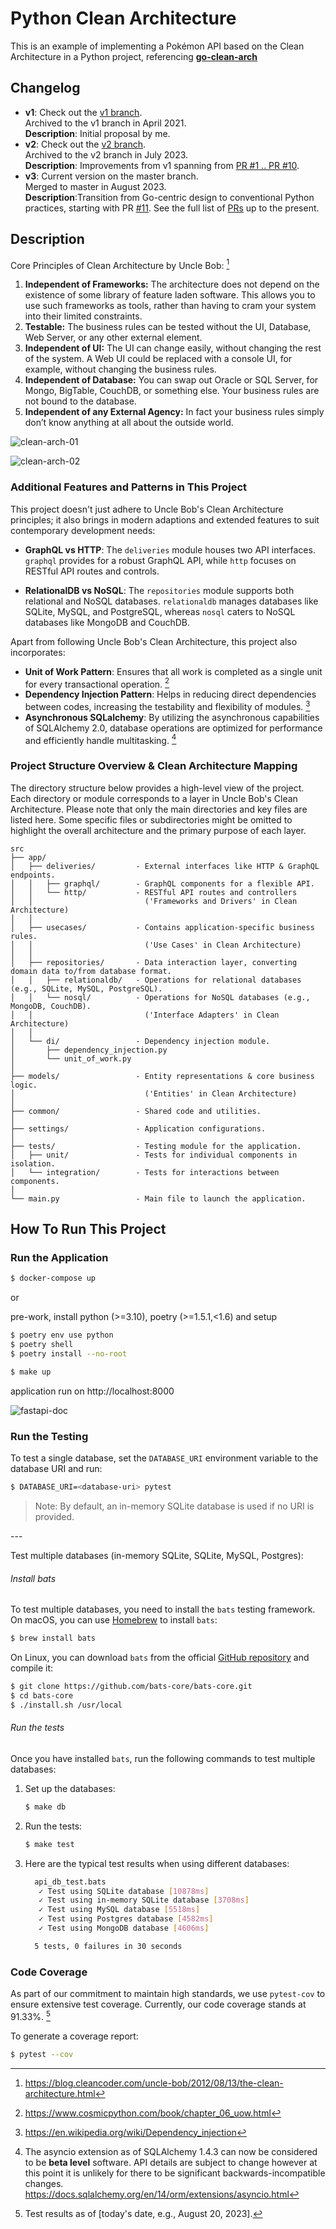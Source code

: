# Python Clean Architecture

This is an example of implementing a Pokémon API based on the Clean Architecture in a Python project, referencing [**go-clean-arch**](https://github.com/bxcodec/go-clean-arch)

## Changelog

- **v1**: Check out the [v1 branch](https://github.com/cdddg/py-clean-arch/tree/v1).<br> Archived to the v1 branch in April 2021. <br>**Description**: Initial proposal by me.
- **v2**: Check out the [v2 branch](https://github.com/cdddg/py-clean-arch/tree/v2).<br> Archived to the v2 branch in July 2023. <br>**Description**: Improvements from v1 spanning from [PR #1 .. PR #10](https://github.com/cdddg/py-clean-arch/pulls?q=is%3Apr+is%3Aclosed+merged%3A2023-04-09..2023-08-15+).
- **v3**: Current version on the master branch.<br> Merged to master in August 2023. <br>
  **Description**:Transition from Go-centric design to conventional Python practices, starting with PR [#11](https://github.com/cdddg/py-clean-arch/pull/11). See the full list of [PRs](https://github.com/cdddg/py-clean-arch/pulls?q=is%3Apr+is%3Aclosed+merged%3A2023-08-16..2099-12-31+) up to the present.

## Description

Core Principles of Clean Architecture by Uncle Bob: [^1]

1. **Independent of Frameworks:** The architecture does not depend on the existence of some library of feature laden software. This allows you to use such frameworks as tools, rather than having to cram your system into their limited constraints.
2. **Testable:** The business rules can be tested without the UI, Database, Web Server, or any other external element.
3. **Independent of UI:** The UI can change easily, without changing the rest of the system. A Web UI could be replaced with a console UI, for example, without changing the business rules.
4. **Independent of Database:** You can swap out Oracle or SQL Server, for Mongo, BigTable, CouchDB, or something else. Your business rules are not bound to the database.
5. **Independent of any External Agency:** In fact your business rules simply don’t know anything at all about the outside world.

![clean-arch-01](./docs/clean-arch-01.png)

![clean-arch-02](./docs/clean-arch-02.png)

### Additional Features and Patterns in This Project

This project doesn't just adhere to Uncle Bob's Clean Architecture principles; it also brings in modern adaptions and extended features to suit contemporary development needs:

- **GraphQL vs HTTP**: The `deliveries` module houses two API interfaces. `graphql` provides for a robust GraphQL API, while `http` focuses on RESTful API routes and controls.

- **RelationalDB vs NoSQL**: The `repositories` module supports both relational and NoSQL databases. `relationaldb` manages databases like SQLite, MySQL, and PostgreSQL, whereas `nosql` caters to NoSQL databases like MongoDB and CouchDB.

Apart from following Uncle Bob's Clean Architecture, this project also incorporates:

- **Unit of Work Pattern**: Ensures that all work is completed as a single unit for every transactional operation. [^2]
- **Dependency Injection Pattern**: Helps in reducing direct dependencies between codes, increasing the testability and flexibility of modules. [^3]
- **Asynchronous SQLalchemy**: By utilizing the asynchronous capabilities of SQLAlchemy 2.0, database operations are optimized for performance and efficiently handle multitasking. [^4]

### Project Structure Overview & Clean Architecture Mapping

The directory structure below provides a high-level view of the project. Each directory or module corresponds to a layer in Uncle Bob's Clean Architecture. Please note that only the main directories and key files are listed here. Some specific files or subdirectories might be omitted to highlight the overall architecture and the primary purpose of each layer.

```
src
├── app/
│   ├── deliveries/         - External interfaces like HTTP & GraphQL endpoints.
│   │   ├── graphql/        - GraphQL components for a flexible API.
│   │   └── http/           - RESTful API routes and controllers
│   │                         ('Frameworks and Drivers' in Clean Architecture)
│   │
│   ├── usecases/           - Contains application-specific business rules.
│   │                         ('Use Cases' in Clean Architecture)
│   │
│   ├── repositories/       - Data interaction layer, converting domain data to/from database format.
│   │   ├── relationaldb/   - Operations for relational databases (e.g., SQLite, MySQL, PostgreSQL).
│   │   └── nosql/          - Operations for NoSQL databases (e.g., MongoDB, CouchDB).
│   │                         ('Interface Adapters' in Clean Architecture)
│   │
│   └── di/                 - Dependency injection module.
│       ├── dependency_injection.py
│       └── unit_of_work.py
│
├── models/                 - Entity representations & core business logic.
│                             ('Entities' in Clean Architecture)
│
├── common/                 - Shared code and utilities.
│
├── settings/               - Application configurations.
│
├── tests/                  - Testing module for the application.
│   ├── unit/               - Tests for individual components in isolation.
│   └── integration/        - Tests for interactions between components.
│
└── main.py                 - Main file to launch the application.

```

## How To Run This Project

### Run the Application

```sh
$ docker-compose up
```

or

pre-work, install python (>=3.10), poetry (>=1.5.1,<1.6) and setup

```sh
$ poetry env use python
$ poetry shell
$ poetry install --no-root
```

```sh
$ make up
```

application run on http://localhost:8000

![fastapi-doc](./docs/fastapi-doc.png)

### Run the Testing

To test a single database, set the `DATABASE_URI` environment variable to the database URI and run:

```sh
$ DATABASE_URI=<database-uri> pytest
```

> Note: By default, an in-memory SQLite database is used if no URI is provided.
>

\---

Test multiple databases (in-memory SQLite, SQLite, MySQL, Postgres):

###### Install bats

To test multiple databases, you need to install the `bats` testing framework. On macOS, you can use [Homebrew](https://brew.sh/) to install `bats`:

```sh
$ brew install bats
```

On Linux, you can download `bats` from the official [GitHub repository](https://github.com/bats-core/bats-core) and compile it:

```sh
$ git clone https://github.com/bats-core/bats-core.git
$ cd bats-core
$ ./install.sh /usr/local
```

###### Run the tests

Once you have installed `bats`, run the following commands to test multiple databases:

1. Set up the databases:

   ```sh
   $ make db
   ```

2. Run the tests:

   ```sh
   $ make test
   ```

3. Here are the typical test results when using different databases:

   ```sh
     api_db_test.bats
      ✓ Test using SQLite database [10878ms]
      ✓ Test using in-memory SQLite database [3708ms]
      ✓ Test using MySQL database [5518ms]
      ✓ Test using Postgres database [4582ms]
      ✓ Test using MongoDB database [4606ms]
   
     5 tests, 0 failures in 30 seconds
   ```


### Code Coverage

As part of our commitment to maintain high standards, we use `pytest-cov` to ensure extensive test coverage. Currently, our code coverage stands at 91.33%. [^5]

To generate a coverage report:

```sh
$ pytest --cov
```



[^1]: https://blog.cleancoder.com/uncle-bob/2012/08/13/the-clean-architecture.html
[^2]: https://www.cosmicpython.com/book/chapter_06_uow.html
[^3]: https://en.wikipedia.org/wiki/Dependency_injection
[^4]:  The asyncio extension as of SQLAlchemy 1.4.3 can now be considered to be **beta level** software. API details are subject to change however at this point it is unlikely for there to be significant backwards-incompatible changes. https://docs.sqlalchemy.org/en/14/orm/extensions/asyncio.html
[^5]: Test results as of [today's date, e.g., August 20, 2023].
